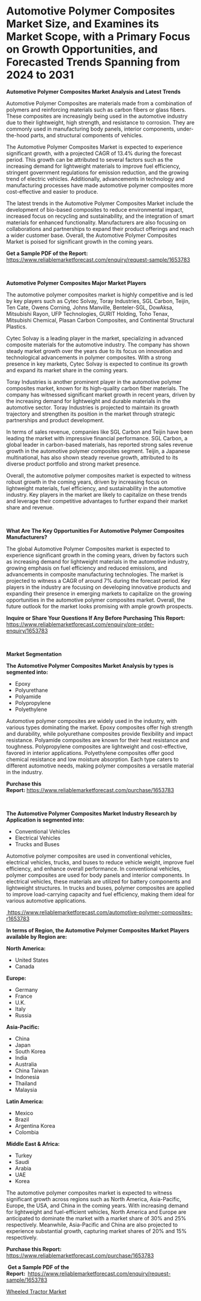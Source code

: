 <p><h1>Automotive Polymer Composites Market Size, and Examines its Market Scope, with a Primary Focus on Growth Opportunities, and Forecasted Trends Spanning from 2024 to 2031</h1></p><p><strong>Automotive Polymer Composites Market Analysis and Latest Trends</strong></p>
<p><p>Automotive Polymer Composites are materials made from a combination of polymers and reinforcing materials such as carbon fibers or glass fibers. These composites are increasingly being used in the automotive industry due to their lightweight, high strength, and resistance to corrosion. They are commonly used in manufacturing body panels, interior components, under-the-hood parts, and structural components of vehicles.</p><p>The Automotive Polymer Composites Market is expected to experience significant growth, with a projected CAGR of 13.4% during the forecast period. This growth can be attributed to several factors such as the increasing demand for lightweight materials to improve fuel efficiency, stringent government regulations for emission reduction, and the growing trend of electric vehicles. Additionally, advancements in technology and manufacturing processes have made automotive polymer composites more cost-effective and easier to produce.</p><p>The latest trends in the Automotive Polymer Composites Market include the development of bio-based composites to reduce environmental impact, increased focus on recycling and sustainability, and the integration of smart materials for enhanced functionality. Manufacturers are also focusing on collaborations and partnerships to expand their product offerings and reach a wider customer base. Overall, the Automotive Polymer Composites Market is poised for significant growth in the coming years.</p></p>
<p><strong>Get a Sample PDF of the Report:&nbsp;</strong> <a href="https://www.reliablemarketforecast.com/enquiry/request-sample/1653783">https://www.reliablemarketforecast.com/enquiry/request-sample/1653783</a></p>
<p>&nbsp;</p>
<p><strong>Automotive Polymer Composites Major Market Players</strong></p>
<p><p>The automotive polymer composites market is highly competitive and is led by key players such as Cytec Solvay, Toray Industries, SGL Carbon, Teijin, Ten Cate, Owens Corning, Johns Manville, Benteler-SGL, DowAksa, Mitsubishi Rayon, UFP Technologies, GURIT Holding, Toho Tenax, Mitsubishi Chemical, Plasan Carbon Composites, and Continental Structural Plastics. </p><p>Cytec Solvay is a leading player in the market, specializing in advanced composite materials for the automotive industry. The company has shown steady market growth over the years due to its focus on innovation and technological advancements in polymer composites. With a strong presence in key markets, Cytec Solvay is expected to continue its growth and expand its market share in the coming years.</p><p>Toray Industries is another prominent player in the automotive polymer composites market, known for its high-quality carbon fiber materials. The company has witnessed significant market growth in recent years, driven by the increasing demand for lightweight and durable materials in the automotive sector. Toray Industries is projected to maintain its growth trajectory and strengthen its position in the market through strategic partnerships and product development.</p><p>In terms of sales revenue, companies like SGL Carbon and Teijin have been leading the market with impressive financial performance. SGL Carbon, a global leader in carbon-based materials, has reported strong sales revenue growth in the automotive polymer composites segment. Teijin, a Japanese multinational, has also shown steady revenue growth, attributed to its diverse product portfolio and strong market presence.</p><p>Overall, the automotive polymer composites market is expected to witness robust growth in the coming years, driven by increasing focus on lightweight materials, fuel efficiency, and sustainability in the automotive industry. Key players in the market are likely to capitalize on these trends and leverage their competitive advantages to further expand their market share and revenue.</p></p>
<p>&nbsp;</p>
<p><strong>What Are The Key Opportunities For Automotive Polymer Composites Manufacturers?</strong></p>
<p><p>The global Automotive Polymer Composites market is expected to experience significant growth in the coming years, driven by factors such as increasing demand for lightweight materials in the automotive industry, growing emphasis on fuel efficiency and reduced emissions, and advancements in composite manufacturing technologies. The market is projected to witness a CAGR of around 7% during the forecast period. Key players in the industry are focusing on developing innovative products and expanding their presence in emerging markets to capitalize on the growing opportunities in the automotive polymer composites market. Overall, the future outlook for the market looks promising with ample growth prospects.</p></p>
<p><strong>Inquire or Share Your Questions If Any Before Purchasing This Report:</strong> <a href="https://www.reliablemarketforecast.com/enquiry/pre-order-enquiry/1653783">https://www.reliablemarketforecast.com/enquiry/pre-order-enquiry/1653783</a></p>
<p>&nbsp;</p>
<p><strong>Market Segmentation</strong></p>
<p><strong>The Automotive Polymer Composites Market Analysis by types is segmented into:</strong></p>
<p><ul><li>Epoxy</li><li>Polyurethane</li><li>Polyamide</li><li>Polypropylene</li><li>Polyethylene</li></ul></p>
<p><p>Automotive polymer composites are widely used in the industry, with various types dominating the market. Epoxy composites offer high strength and durability, while polyurethane composites provide flexibility and impact resistance. Polyamide composites are known for their heat resistance and toughness. Polypropylene composites are lightweight and cost-effective, favored in interior applications. Polyethylene composites offer good chemical resistance and low moisture absorption. Each type caters to different automotive needs, making polymer composites a versatile material in the industry.</p></p>
<p><strong>Purchase this Report:&nbsp;</strong><a href="https://www.reliablemarketforecast.com/purchase/1653783">https://www.reliablemarketforecast.com/purchase/1653783</a></p>
<p>&nbsp;</p>
<p><strong>The Automotive Polymer Composites Market Industry Research by Application is segmented into:</strong></p>
<p><ul><li>Conventional Vehicles</li><li>Electrical Vehicles</li><li>Trucks and Buses</li></ul></p>
<p><p>Automotive polymer composites are used in conventional vehicles, electrical vehicles, trucks, and buses to reduce vehicle weight, improve fuel efficiency, and enhance overall performance. In conventional vehicles, polymer composites are used for body panels and interior components. In electrical vehicles, these materials are utilized for battery components and lightweight structures. In trucks and buses, polymer composites are applied to improve load-carrying capacity and fuel efficiency, making them ideal for various automotive applications.</p></p>
<p><a href="https://www.reliablemarketforecast.com/automotive-polymer-composites-r1653783">&nbsp;https://www.reliablemarketforecast.com/automotive-polymer-composites-r1653783</a></p>
<p><strong>In terms of Region, the Automotive Polymer Composites Market Players available by Region are:</strong></p>
<p>
    <p> <strong> North America: </strong>
        <ul>
            <li>United States</li>
            <li>Canada</li>
        </ul>
        </p> 
    <p> <strong> Europe: </strong>
        <ul>
            <li>Germany</li>
            <li>France</li>
            <li>U.K.</li>
            <li>Italy</li>
            <li>Russia</li>
        </ul>
        </p> 
    <p> <strong> Asia-Pacific: </strong>
        <ul>
            <li>China</li>
            <li>Japan</li>
            <li>South Korea</li>
            <li>India</li>
            <li>Australia</li>
            <li>China Taiwan</li>
            <li>Indonesia</li>
            <li>Thailand</li>
            <li>Malaysia</li>
        </ul>
        </p> 
    <p> <strong> Latin America: </strong>
        <ul>
            <li>Mexico</li>
            <li>Brazil</li>
            <li>Argentina Korea</li>
            <li>Colombia</li>
        </ul>
        </p> 
    <p> <strong> Middle East & Africa: </strong>
        <ul>
            <li>Turkey</li>
            <li>Saudi</li>
            <li>Arabia</li>
            <li>UAE</li>
            <li>Korea</li>
        </ul>
    </p>
    </p>
<p><p>The automotive polymer composites market is expected to witness significant growth across regions such as North America, Asia-Pacific, Europe, the USA, and China in the coming years. With increasing demand for lightweight and fuel-efficient vehicles, North America and Europe are anticipated to dominate the market with a market share of 30% and 25% respectively. Meanwhile, Asia-Pacific and China are also projected to experience substantial growth, capturing market shares of 20% and 15% respectively.</p></p>
<p><strong>Purchase this Report: </strong><a href="https://www.reliablemarketforecast.com/purchase/1653783">https://www.reliablemarketforecast.com/purchase/1653783</a></p>
<p>&nbsp;<strong>Get a Sample PDF of the Report:&nbsp;&nbsp;</strong><a href="https://www.reliablemarketforecast.com/enquiry/request-sample/1653783">https://www.reliablemarketforecast.com/enquiry/request-sample/1653783</a></p>
<p><strong></strong></p>
<p><p><a href="https://github.com/mandarincruisesvn/Market-Research-Report-List-1/blob/main/wheeled-tractor-market.md">Wheeled Tractor Market</a></p></p>